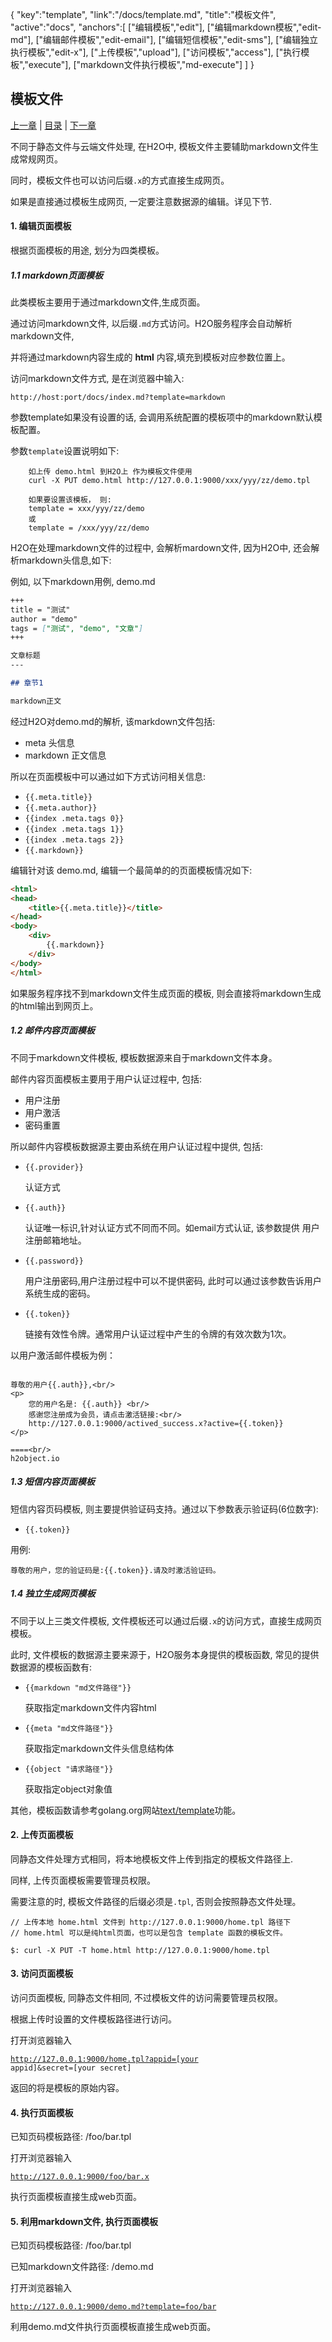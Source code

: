 {
   "key":"template",
   "link":"/docs/template.md",
  "title":"模板文件",
  "active":"docs",
  "anchors":[
  	["编辑模板","edit"],
  	["编辑markdown模板","edit-md"],
  	["编辑邮件模板","edit-email"],
  	["编辑短信模板","edit-sms"],
  	["编辑独立执行模板","edit-x"],
  	["上传模板","upload"],
  	["访问模板","access"],
  	["执行模板","execute"],
  	["markdown文件执行模板","md-execute"]
  ]
}

模板文件
---

[上一章](/docs/cloud.md)  |  [目录](/docs/index.md)  |  [下一章](/docs/markdown.md)

不同于静态文件与云端文件处理, 在H2O中, 模板文件主要辅助markdown文件生成常规网页。

同时，模板文件也可以访问后缀<code>.x</code>的方式直接生成网页。

如果是直接通过模板生成网页, 一定要注意数据源的编辑。详见下节.


<a name="edit"></a>

#### 1. 编辑页面模板

根据页面模板的用途, 划分为四类模板。

<a name="edit-md"></a>

##### 1.1 markdown页面模板

此类模板主要用于通过markdown文件,生成页面。

通过访问markdown文件, 以后缀<code>.md</code>方式访问。H2O服务程序会自动解析markdown文件,

并将通过markdown内容生成的 **html** 内容,填充到模板对应参数位置上。

访问markdown文件方式, 是在浏览器中输入:

<code>http://host:port/docs/index.md?template=markdown</code>

参数template如果没有设置的话, 会调用系统配置的模板项中的markdown默认模板配置。

参数<code>template</code>设置说明如下:

````
	如上传 demo.html 到H2O上 作为模板文件使用
	curl -X PUT demo.html http://127.0.0.1:9000/xxx/yyy/zz/demo.tpl

	如果要设置该模板， 则:
	template = xxx/yyy/zz/demo
	或
	template = /xxx/yyy/zz/demo
````

H2O在处理markdown文件的过程中, 会解析mardown文件, 因为H2O中, 还会解析markdown头信息,如下:

例如, 以下markdown用例, demo.md

````markdown
+++
title = "测试"
author = "demo"
tags = ["测试", "demo", "文章"]
+++

文章标题
---

## 章节1

markdown正文

````
经过H2O对demo.md的解析, 该markdown文件包括:

*	meta 头信息
*	markdown 正文信息

所以在页面模板中可以通过如下方式访问相关信息:

*	<code>{{.meta.title}}</code>
*	<code>{{.meta.author}}</code>
*	<code>{{index .meta.tags 0}}</code>
*	<code>{{index .meta.tags 1}}</code>
*	<code>{{index .meta.tags 2}}</code>
*	<code>{{.markdown}}</code>

编辑针对该 demo.md, 编辑一个最简单的的页面模板情况如下:

````html
<html>
<head>
	<title>{{.meta.title}}</title>
</head>
<body>
	<div>
		{{.markdown}}
	</div>
</body>
</html>
````

如果服务程序找不到markdown文件生成页面的模板, 则会直接将markdown生成的html输出到网页上。

<a name="edit-email"></a>

##### 1.2 邮件内容页面模板

不同于markdown文件模板, 模板数据源来自于markdown文件本身。

邮件内容页面模板主要用于用户认证过程中, 包括:

*	用户注册
*	用户激活
*	密码重置

所以邮件内容模板数据源主要由系统在用户认证过程中提供, 包括:

*	<code>{{.provider}}</code>

	认证方式

*	<code>{{.auth}}</code>

	认证唯一标识,针对认证方式不同而不同。如email方式认证, 该参数提供 用户注册邮箱地址。

*	<code>{{.password}}</code>

	用户注册密码,用户注册过程中可以不提供密码, 此时可以通过该参数告诉用户系统生成的密码。

*	<code>{{.token}}</code>

	链接有效性令牌。通常用户认证过程中产生的令牌的有效次数为1次。

以用户激活邮件模板为例：
````

尊敬的用户{{.auth}},<br/>
<p>
	您的用户名是: {{.auth}} <br/>
	感谢您注册成为会员，请点击激活链接:<br/>
	http://127.0.0.1:9000/actived_success.x?active={{.token}}
</p>

====<br/>
h2object.io

````

<a name="edit-sms"></a>	

##### 1.3 短信内容页面模板

短信内容页码模板, 则主要提供验证码支持。通过以下参数表示验证码(6位数字):

*	<code>{{.token}}</code>

用例:

````
尊敬的用户，您的验证码是:{{.token}}.请及时激活验证码。

````

<a name="edit-x"></a>

##### 1.4 独立生成网页模板

不同于以上三类文件模板, 文件模板还可以通过后缀<code>.x</code>的访问方式，直接生成网页模板。

此时, 文件模板的数据源主要来源于，H2O服务本身提供的模板函数, 常见的提供数据源的模板函数有:

*	<code>{{markdown "md文件路径"}}</code>

	获取指定markdown文件内容html

*	<code>{{meta     "md文件路径"}}</code>

	获取指定markdown文件头信息结构体

*	<code>{{object    "请求路径"}}</code>		

	获取指定object对象值

其他，模板函数请参考golang.org网站[text/template](http://golang.org/pkg/text/template/)功能。


<a name="upload"></a>

#### 2. 上传页面模板

同静态文件处理方式相同，将本地模板文件上传到指定的模板文件路径上.

同样, 上传页面模板需要管理员权限。

需要注意的时, 模板文件路径的后缀必须是<code>.tpl</code>, 否则会按照静态文件处理。

````
// 上传本地 home.html 文件到 http://127.0.0.1:9000/home.tpl 路径下
// home.html 可以是纯html页面，也可以是包含 template 函数的模板文件。

$: curl -X PUT -T home.html http://127.0.0.1:9000/home.tpl

````

<a name="access"></a>

#### 3. 访问页面模板

访问页面模板, 同静态文件相同, 不过模板文件的访问需要管理员权限。

根据上传时设置的文件模板路径进行访问。

打开浏览器输入

<code>http://127.0.0.1:9000/home.tpl?appid=[your appid]&secret=[your secret]</code>

返回的将是模板的原始内容。

<a name="execute"></a>

#### 4. 执行页面模板

已知页码模板路径: /foo/bar.tpl

打开浏览器输入

<code>http://127.0.0.1:9000/foo/bar.x</code>

执行页面模板直接生成web页面。


<a name="md-execute"></a>

#### 5. 利用markdown文件, 执行页面模板

已知页码模板路径: /foo/bar.tpl

已知markdown文件路径: /demo.md

打开浏览器输入

<code>http://127.0.0.1:9000/demo.md?template=foo/bar</code>

利用demo.md文件执行页面模板直接生成web页面。



